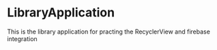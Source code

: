 # LibraryApplication
This is the library application for practing the RecyclerView and firebase integration
